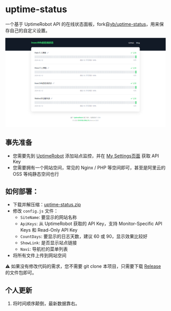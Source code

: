 # uptime-status

一个基于 UptimeRobot API 的在线状态面板，fork自[yb/uptime-status](https://github.com/yb/uptime-status)，用来保存自己的自定义设置。

![image-20240511144717613](README.assets/image-20240511144717613.png)

## 事先准备

- 您需要先到 [UptimeRobot](https://uptimerobot.com/ "UptimeRobot") 添加站点监控，并在 [My Settings页面](https://old.uptimerobot.com/dashboard?ref=beta-app#mySettings) 获取 API Key
- 您需要拥有一个网站空间，常见的 Nginx / PHP 等空间即可，甚至是阿里云的 OSS 等纯静态空间也行

## 如何部署：

- 下载并解压缩：[uptime-status.zip](https://github.com/yb/uptime-status/releases/latest/download/uptime-status.zip "uptime-status.zip") 
- 修改 `config.js` 文件：
   - `SiteName`: 要显示的网站名称
   - `ApiKeys`: 从 UptimeRobot 获取的 API Key，支持 Monitor-Specific API Keys 和 Read-Only API Key
   - `CountDays`: 要显示的日志天数，建议 60 或 90，显示效果比较好
   - `ShowLink`: 是否显示站点链接
   - `Navi`: 导航栏的菜单列表
- 将所有文件上传到网站空间

⚠️ 如果没有修改代码的需求，您不需要 git clone 本项目，只需要下载 [Release](https://github.com/yb/uptime-status/releases) 的文件包即可。

## 个人更新

1. 将时间顺序颠倒，最新数据靠右。

